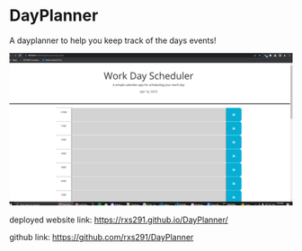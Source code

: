 # DayPlanner 

A dayplanner to help you keep track of the days events!

![FinalProduct](./assets/Capture.JPG)

deployed website link: 
https://rxs291.github.io/DayPlanner/

github link:
https://github.com/rxs291/DayPlanner
